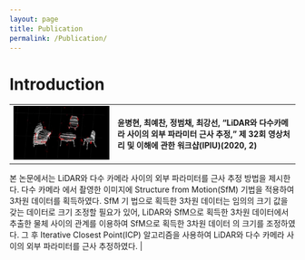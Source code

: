 ```yaml
---
layout: page
title: Publication
permalink: /Publication/
---
```


# Introduction 

|   |   |
|--------|--------|
|![publi1](Assets/publication/publi1.png)| **윤병현, 최예찬, 정범채, 최강선, “LiDAR와 다수카메라 사이의 외부 파라미터 근사 추정,” 제 32회 영상처리 및 이해에 관한 워크샵(IPIU)(2020, 2)**

본 논문에서는 LiDAR와 다수 카메라 사이의 외부 파라미터를 근사 추정 방법을 제시한다. 다수 카메라 에서 촬영한 이미지에 Structure from Motion(SfM) 기법을 적용하여 3차원 데이터를 획득하였다. SfM 기 법으로 획득한 3차원 데이터는 임의의 크기 값을 갖는 데이터로 크기 조정할 필요가 있어, LiDAR와 SfM으로 획득한 3차원 데이터에서 추출한 물체 사이의 관계를 이용하여 SfM으로 획득한 3차원 데이터 의 크기를 조정하였다. 그 후 Iterative Closest Point(ICP) 알고리즘을 사용하여 LiDAR와 다수 카메라 사 이의 외부 파라미터를 근사 추정하였다.        |


